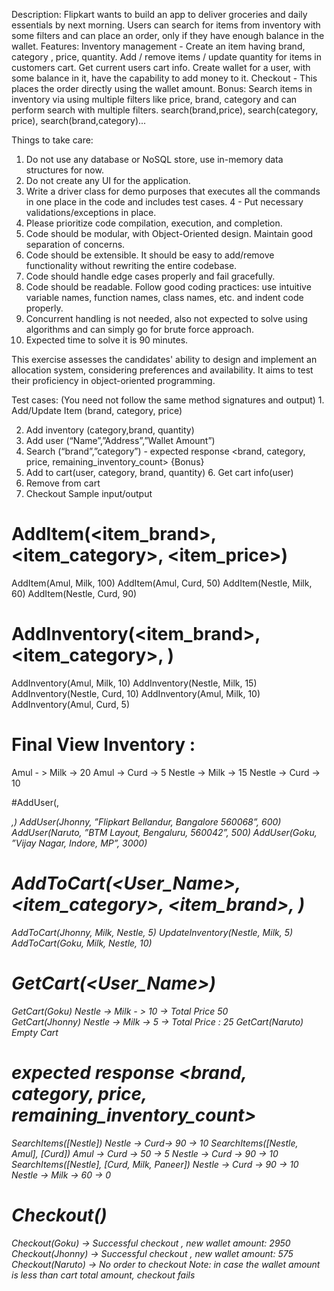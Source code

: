 Description:
Flipkart wants to build an app to deliver groceries and daily essentials by next morning. Users can
search for items from inventory with some filters and can place an order, only if they have enough
balance in the wallet.
Features:
Inventory management - Create an item having brand, category , price, quantity.
Add / remove items / update quantity for items in customers cart.
Get current users cart info.
Create wallet for a user, with some balance in it, have the capability to add money to it.
Checkout - This places the order directly using the wallet amount.
Bonus:
Search items in inventory via using multiple filters like price, brand, category and can perform
search with multiple filters.
search(brand,price), search(category, price), search(brand,category)...

Things to take care:

1. Do not use any database or NoSQL store, use in-memory data structures for now.
2. Do not create any UI for the application.
3. Write a driver class for demo purposes that executes all the commands in one place in the code
   and includes test cases.
   4 - Put necessary validations/exceptions in place.
5. Please prioritize code compilation, execution, and completion.
6. Code should be modular, with Object-Oriented design. Maintain good separation of concerns.
7. Code should be extensible. It should be easy to add/remove functionality without rewriting the
   entire codebase.
8. Code should handle edge cases properly and fail gracefully.
9. Code should be readable. Follow good coding practices: use intuitive variable names, function
   names, class names, etc. and indent code properly.
10. Concurrent handling is not needed, also not expected to solve using algorithms and can simply go
    for brute force approach.
11. Expected time to solve it is 90 minutes.

This exercise assesses the candidates' ability to design and implement an allocation system,
considering preferences and availability. It aims to test their proficiency in object-oriented
programming.

Test cases: (You need not follow the same method signatures and output)                  1.
Add/Update Item (brand, category, price)

2. Add inventory (category,brand, quantity)
3. Add user (“Name”,”Address”,”Wallet Amount”)
4. Search (“brand”,”category”)  - expected response  <brand, category, price,
   remaining_inventory_count> {Bonus}
5. Add to cart(user, category, brand, quantity) 6. Get cart info(user)
7. Remove from cart
8. Checkout
   Sample input/output

# AddItem(<item_brand>, <item_category>, <item_price>)

AddItem(Amul, Milk, 100)
AddItem(Amul, Curd, 50)
AddItem(Nestle, Milk, 60)
AddItem(Nestle, Curd, 90)

# AddInventory(<item_brand>, <item_category>, <units>)

AddInventory(Amul, Milk, 10)
AddInventory(Nestle, Milk, 15)
AddInventory(Nestle, Curd, 10)
AddInventory(Amul, Milk, 10)
AddInventory(Amul, Curd, 5)

# Final View Inventory :

Amul - > Milk -> 20
Amul -> Curd -> 5
Nestle -> Milk -> 15
Nestle -> Curd -> 10

#AddUser(<Name>,<Address>,<Wallet Amount>)
AddUser(Jhonny, ”Flipkart Bellandur, Bangalore 560068”, 600)
AddUser(Naruto, ”BTM Layout, Bengaluru, 560042”, 500)
AddUser(Goku, ”Vijay Nagar, Indore, MP”, 3000)

# AddToCart(<User_Name>, <item_category>, <item_brand>, <units>)

AddToCart(Jhonny, Milk, Nestle, 5)
UpdateInventory(Nestle, Milk, 5)
AddToCart(Goku, Milk, Nestle, 10)

# GetCart(<User_Name>)

GetCart(Goku)
Nestle -> Milk - > 10 → Total Price 50  
GetCart(Jhonny)
Nestle -> Milk -> 5 -> Total Price : 25 GetCart(Naruto)
Empty Cart

# expected response  <brand, category, price, remaining_inventory_count>

SearchItems([Nestle])
Nestle -> Curd-> 90 -> 10
SearchItems([Nestle, Amul], [Curd])
Amul -> Curd -> 50 -> 5
Nestle -> Curd -> 90 -> 10
SearchItems([Nestle], [Curd, Milk, Paneer]) Nestle -> Curd -> 90 -> 10
Nestle -> Milk -> 60 -> 0

# Checkout(<Name>)

Checkout(Goku)
-> Successful checkout , new wallet amount: 2950
Checkout(Jhonny)
-> Successful checkout , new wallet amount: 575
Checkout(Naruto)
-> No order to checkout
Note: in case the wallet amount is less than cart total amount, checkout fails
